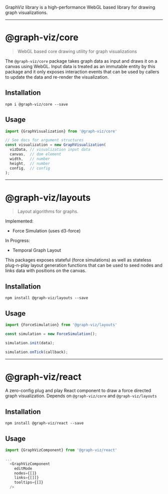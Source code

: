 GraphViz library is a high-performance WebGL based library for drawing graph visualizations.

------------------------------------------------------------------------


# @graph-viz/core

> WebGL based core drawing utility for graph visualizations

The `@graph-viz/core` package takes graph data as input and draws it on a canvas using WebGL.
Input data is treated as an immutable entity by this package and it only exposes interaction events that
can be used by callers to update the data and re-render the visualization.  

## Installation
`npm i @graph-viz/core --save`

## Usage

```typescript
import {GraphVisualization} from '@graph-viz/core'

// See docs for argument structures
const visualization = new GraphVisualization(
  vizData, // visualization input data
  canvas,  // dom element
  width,   // number
  height,  // number
  config,  // config
);
```

-----------------------------------------------------------------

# @graph-viz/layouts

> Layout algorithms for graphs.

Implemented:
* Force Simulation (uses d3-force)

In Progress:
* Temporal Graph Layout

This packages exposes stateful (force simulations) as well as stateless plug-n-play 
layout generation functions that can be used to seed nodes and links data with positions 
on the canvas. 

## Installation
`npm install @graph-viz/layouts --save`

## Usage

```typescript
import {ForceSimulation} from '@graph-viz/layouts'

const simulation = new ForceSimulation();

simulation.init(data);

simulation.onTick(callback);
```

-----------------------------------------------------------------

# @graph-viz/react


A zero-config plug and play React component to draw a force directed graph visualization.
Depends on `@graph-viz/core` and `@graph-viz/layouts`

## Installation
`npm install @graph-viz/react --save`

## Usage

```typescript
import {GraphVizComponent} from '@graph-viz/react'

...
  <GraphVizComponent
    editMode
    nodes={[]}
    links={[]]}
    tooltips={[]}
  />
```
